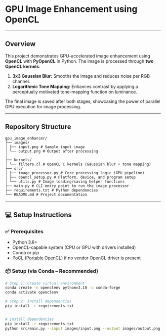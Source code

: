 #  GPU Image Enhancement using OpenCL

---
##  Overview

This project demonstrates GPU-accelerated image enhancement using **OpenCL** with **PyOpenCL** in Python. The image is processed through **two OpenCL kernels**:

1. **3x3 Gaussian Blur:** Smooths the image and reduces noise per RGB channel.
2. **Logarithmic Tone Mapping:** Enhances contrast by applying a perceptually motivated tone-mapping function on luminance.

The final image is saved after both stages, showcasing the power of parallel GPU execution for image processing.

---

##  Repository  Structure
```
gpu_image_enhancer/
├── images/
│ ├── input.png # Sample input image
│ └── output.png # Output after processing
│
├── kernels/
│ └── filters.cl # OpenCL C kernels (Gaussian blur + tone mapping)
├── src/
│ ├── image_processor.py # Core processing logic (GPU pipeline)
│ ├── opencl_setup.py # Platform, device, and program setup
│ └── utils.py # Image loading/saving helper functions
├── main.py # CLI entry point to run the image processor
├── requirements.txt # Python dependencies
└── README.md # Project documentation

```

---

## 💻 Setup Instructions

### ✅ Prerequisites

- Python 3.8+
- OpenCL-capable system (CPU or GPU with drivers installed)
- Conda or pip
- [PoCL (Portable OpenCL)](http://portablecl.org/) if no vendor OpenCL driver is present

### 📦 Setup (via Conda – Recommended)

```bash
# Step 1: Create virtual environment
conda create -n openclenv python=3.10 -c conda-forge
conda activate openclenv

# Step 2: Install dependencies
pip install -r requirements.txt


# Install dependencies
pip install -r requirements.txt
python src/main.py --input images/input.png --output images/output.png --luminance 5.0
